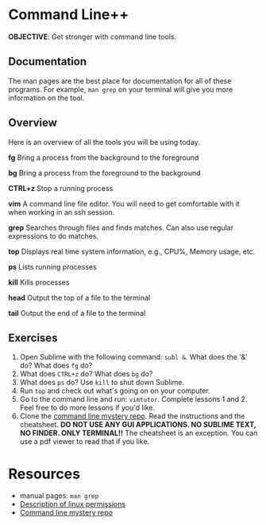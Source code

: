 # Command Line++

__OBJECTIVE__: Get stronger with command line tools. 

## Documentation

The man pages are the best place for documentation for all of these programs.  For example, ```man grep``` on your terminal will give you more information on the tool.

## Overview

Here is an overview of all the tools you will be using today.

__fg__ Bring a process from the background to the foreground

__bg__ Bring a process from the foreground to the background

__CTRL+z__ Stop a running process

__vim__ A command line file editor.  You will need to get comfortable with it when working in an ssh session.

__grep__ Searches through files and finds matches.  Can also use regular expressions to do matches.	

__top__ Displays real time system information, e.g., CPU%, Memory usage, etc.

__ps__ Lists running processes

__kill__ Kills processes

__head__ Output the top of a file to the terminal

__tail__ Output the end of a file to the terminal

## Exercises

1. Open Sublime with the following command:  ```subl &```.  What does the '&' do?  What does ```fg``` do?
2. What does ```CTRL+z``` do?  What does ```bg``` do?
3. What does ```ps``` do? Use ```kill``` to shut down Sublime.
4. Run ```top``` and check out what's going on on your computer.
5. Go to the command line and run: ```vimtutor```.  Complete lessons 1 and 2.  Feel free to do more lessons if you'd like.
6. Clone the [command line mystery repo](https://github.com/veltman/clmystery).  Read the instructions and the cheatsheet.  __DO NOT USE ANY GUI APPLICATIONS.  NO SUBLIME TEXT, NO FINDER.  ONLY TERMINAL!!__ The cheatsheet is an exception.  You can use a pdf viewer to read that if you like.

# Resources
* manual pages: ```man grep```
* [Description of linux permissions](http://linuxcommand.org/lts0070.php)
* [Command line mystery repo](https://github.com/veltman/clmystery)






